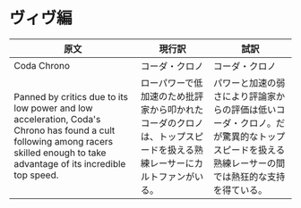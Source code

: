 # ヴィヴ編



| 原文                                                                                                                                                                               | 現行訳                                                        | 試訳                                                                     |
| -------------------------------------------------------------------------------------------------------------------------------------------------------------------------------- | ---------------------------------------------------------- | ---------------------------------------------------------------------- |
| Coda Chrono                                                                                                                                                                      | コーダ・クロノ                                                    | コーダ・クロノ                                                                |
| Panned by critics due to its low power and low acceleration, Coda's Chrono has found a cult following among racers skilled enough to take advantage of its incredible top speed. | ローパワーで低加速のため批評家から叩かれたコーダのクロノは、トップスピードを扱える熟練レーサーにカルトファンがいる。 | パワーと加速の弱さにより評論家からの評価は低いコーダ・クロノ。だが驚異的なトップスピードを扱える熟練レーサーの間では熱狂的な支持を得ている。 |
